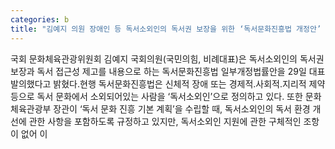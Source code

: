 ```yaml
---
categories: b
title: "김예지 의원 장애인 등 독서소외인의 독서권 보장을 위한 ‘독서문화진흥법 개정안’ 대표 발의"
---
```

국회 문화체육관광위원회 김예지 국회의원(국민의힘, 비례대표)은 독서소외인의 독서권 보장과 독서 접근성 제고를 내용으로 하는 독서문화진흥법 일부개정법률안을 29일 대표 발의했다고 밝혔다.현행 독서문화진흥법은 신체적 장애 또는 경제적&#8228;사회적&#8228;지리적 제약 등으로 독서 문화에서 소외되어있는 사람을 ‘독서소외인’으로 정의하고 있다. 또한 문화체육관광부 장관이 ‘독서 문화 진흥 기본 계획’을 수립할 때, 독서소외인의 독서 환경 개선에 관한 사항을 포함하도록 규정하고 있지만, 독서소외인 지원에 관한 구체적인 조항이 없어 이